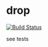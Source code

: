 drop
===

[![Build Status](https://travis-ci.org/abrkn/drop.png)](https://travis-ci.org/abrkn/drop)

see tests
